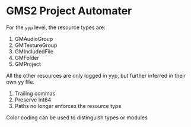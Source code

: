 # GMS2 Project Automater

For the `yyp` level, the resource types are:

1. GMAudioGroup
2. GMTextureGroup
3. GMIncludedFile
4. GMFolder
5. GMProject

All the other resources are only logged in yyp, but further inferred in their own yy file.

1. Trailing commas
2. Preserve Int64
3. Paths no longer enforces the resource type

Color coding can be used to distinguish types or modules
